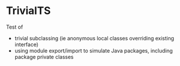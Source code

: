 # TrivialTS
Test of
- trivial subclassing (ie anonymous local classes 
overriding existing interface)
- using module export/import to simulate Java packages,
including package private classes
